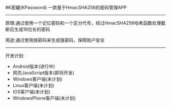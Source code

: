 #K密罐(KPassword)
一款基于HmacSHA256的密码管理APP
****************************************
原理:通过使用一个记忆密码和一个区分代号，经过HmacSHA256哈希函数处理截断后生成16位长的密码

用途:通过使用弱密码来生成强密码，保障账户安全
****************************************
开发计划:
* Android版本(进行中)
* 网页JavaScript版本(即将开发)
* Windows客户端(未计划)
* Linux客户端(未计划)
* IOS客户端(未计划)
* WindowsPhone客户端(未计划)

